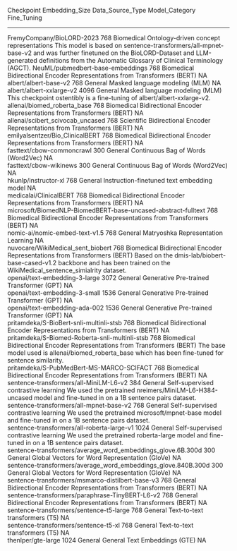 Checkpoint                                                       Embedding_Size  Data_Source_Type   Model_Category                                                   Fine_Tuning                                                                                                                                                                                               
--------------------------------------------------------------  ---------------  -----------------  ---------------------------------------------------------------  ----------------------------------------------------------------------------------------------------------------------------------------------------------------------------------------------------------
FremyCompany/BioLORD-2023                                                   768  Biomedical         Ontology-driven concept representations                          This model is based on sentence-transformers/all-mpnet-base-v2 and was further finetuned on the BioLORD-Dataset and LLM-generated definitions from the Automatic Glossary of Clinical Terminology (AGCT). 
NeuML/pubmedbert-base-embeddings                                            768  Biomedical         Bidirectional Encoder Representations from Transformers (BERT)   NA                                                                                                                                                                                                        
albert/albert-base-v2                                                       768  General            Masked language modeling (MLM)                                   NA                                                                                                                                                                                                        
albert/albert-xxlarge-v2                                                   4096  General            Masked language modeling (MLM)                                   This checkpoint ostentibly is a fine-tuning of albert/albert-xxlarge-v2.                                                                                                                                  
allenai/biomed_roberta_base                                                 768  Biomedical         Bidirectional Encoder Representations from Transformers (BERT)   NA                                                                                                                                                                                                        
allenai/scibert_scivocab_uncased                                            768  Scientific         Bidirectional Encoder Representations from Transformers (BERT)   NA                                                                                                                                                                                                        
emilyalsentzer/Bio_ClinicalBERT                                             768  Biomedical         Bidirectional Encoder Representations from Transformers (BERT)   NA                                                                                                                                                                                                        
fasttext/cbow-commoncrawl                                                   300  General            Continuous Bag of Words (Word2Vec)                               NA                                                                                                                                                                                                        
fasttext/cbow-wikinews                                                      300  General            Continuous Bag of Words (Word2Vec)                               NA                                                                                                                                                                                                        
hkunlp/instructor-xl                                                        768  General            Instruction-finetuned text embedding model                       NA                                                                                                                                                                                                        
medicalai/ClinicalBERT                                                      768  Biomedical         Bidirectional Encoder Representations from Transformers (BERT)   NA                                                                                                                                                                                                        
microsoft/BiomedNLP-BiomedBERT-base-uncased-abstract-fulltext               768  Biomedical         Bidirectional Encoder Representations from Transformers (BERT)   NA                                                                                                                                                                                                        
nomic-ai/nomic-embed-text-v1.5                                              768  General            Matryoshka Representation Learning                               NA                                                                                                                                                                                                        
nuvocare/WikiMedical_sent_biobert                                           768  Biomedical         Bidirectional Encoder Representations from Transformers (BERT)   Based on the dmis-lab/biobert-base-cased-v1.2 backbone and has been trained on the WikiMedical_sentence_simialrity dataset.                                                                               
openai/text-embedding-3-large                                              3072  General            Generative Pre-trained Transformer (GPT)                         NA                                                                                                                                                                                                        
openai/text-embedding-3-small                                              1536  General            Generative Pre-trained Transformer (GPT)                         NA                                                                                                                                                                                                        
openai/text-embedding-ada-002                                              1536  General            Generative Pre-trained Transformer (GPT)                         NA                                                                                                                                                                                                        
pritamdeka/S-BioBert-snli-multinli-stsb                                     768  Biomedical         Bidirectional Encoder Representations from Transformers (BERT)   NA                                                                                                                                                                                                        
pritamdeka/S-Biomed-Roberta-snli-multinli-stsb                              768  Biomedical         Bidirectional Encoder Representations from Transformers (BERT)   The base model used is allenai/biomed_roberta_base which has been fine-tuned for sentence similarity.                                                                                                     
pritamdeka/S-PubMedBert-MS-MARCO-SCIFACT                                    768  Biomedical         Bidirectional Encoder Representations from Transformers (BERT)   NA                                                                                                                                                                                                        
sentence-transformers/all-MiniLM-L6-v2                                      384  General            Self-supervised contrastive learning                             We used the pretrained nreimers/MiniLM-L6-H384-uncased model and fine-tuned in on a 1B sentence pairs dataset.                                                                                            
sentence-transformers/all-mpnet-base-v2                                     768  General            Self-supervised contrastive learning                             We used the pretrained microsoft/mpnet-base model and fine-tuned in on a 1B sentence pairs dataset.                                                                                                       
sentence-transformers/all-roberta-large-v1                                 1024  General            Self-supervised contrastive learning                             We used the pretrained roberta-large model and fine-tuned in on a 1B sentence pairs dataset.                                                                                                              
sentence-transformers/average_word_embeddings_glove.6B.300d                 300  General            Global Vectors for Word Representation (GloVe)                   NA                                                                                                                                                                                                        
sentence-transformers/average_word_embeddings_glove.840B.300d               300  General            Global Vectors for Word Representation (GloVe)                   NA                                                                                                                                                                                                        
sentence-transformers/msmarco-distilbert-base-v3                            768  General            Bidirectional Encoder Representations from Transformers (BERT)   NA                                                                                                                                                                                                        
sentence-transformers/paraphrase-TinyBERT-L6-v2                             768  General            Bidirectional Encoder Representations from Transformers (BERT)   NA                                                                                                                                                                                                        
sentence-transformers/sentence-t5-large                                     768  General            Text-to-text transformers (T5)                                   NA                                                                                                                                                                                                        
sentence-transformers/sentence-t5-xl                                        768  General            Text-to-text transformers (T5)                                   NA                                                                                                                                                                                                        
thenlper/gte-large                                                         1024  General            General Text Embeddings (GTE)                                    NA                                                                                                                                                                                                        
